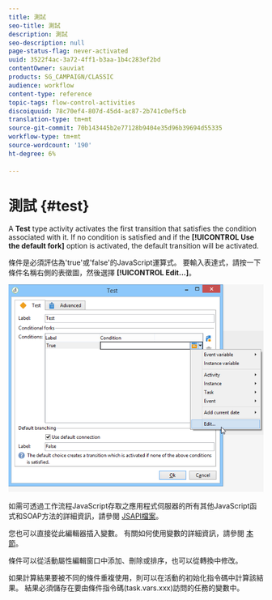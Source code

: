 ```yaml
---
title: 測試
seo-title: 測試
description: 測試
seo-description: null
page-status-flag: never-activated
uuid: 3522f4ac-3a72-4ff1-b3aa-1b4c283ef2bd
contentOwner: sauviat
products: SG_CAMPAIGN/CLASSIC
audience: workflow
content-type: reference
topic-tags: flow-control-activities
discoiquuid: 78c70ef4-807d-45d4-ac87-2b741c0ef5cb
translation-type: tm+mt
source-git-commit: 70b143445b2e77128b9404e35d96b39694d55335
workflow-type: tm+mt
source-wordcount: '190'
ht-degree: 6%

---
```



# 測試 {#test}

A **Test** type activity activates the first transition that satisfies the condition associated with it. If no condition is satisfied and if the **[!UICONTROL Use the default fork]** option is activated, the default transition will be activated.

條件是必須評估為&#39;true&#39;或&#39;false&#39;的JavaScript運算式。 要輸入表達式，請按一下條件名稱右側的表徵圖，然後選擇 **[!UICONTROL Edit...]**。

![](assets/edit_test.png)

如需可透過工作流程JavaScript存取之應用程式伺服器的所有其他JavaScript函式和SOAP方法的詳細資訊，請參閱 [JSAPI檔案](https://docs.adobe.com/content/help/en/campaign-classic/technicalresources/api/index.html)。

您也可以直接從此編輯器插入變數。 有關如何使用變數的詳細資訊，請參閱 [本節](../../workflow/using/javascript-scripts-and-templates.md#variables)。

條件可以從活動屬性編輯窗口中添加、刪除或排序，也可以從轉換中修改。

如果計算結果要被不同的條件重複使用，則可以在活動的初始化指令碼中計算該結果。 結果必須儲存在要由條件指令碼(task.vars.xxx)訪問的任務的變數中。
